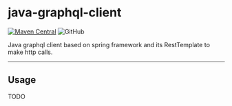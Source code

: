 # java-graphql-client
[![Maven Central](https://img.shields.io/maven-central/v/io.github.piotrkav/java-graphql-client.svg?label=Maven%20Central)](https://search.maven.org/search?q=g:%22io.github.piotrkav%22%20AND%20a:%22java-graphql-client%22)
![GitHub](https://img.shields.io/github/license/piotrkav/java-graphql-client)


Java graphql client based on spring framework and its RestTemplate to make http calls.

***

## Usage
TODO


